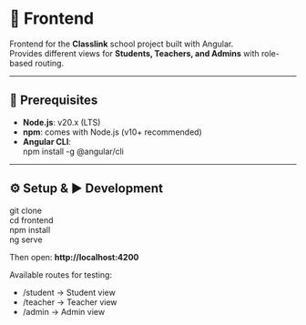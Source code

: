 # 📘 Frontend

Frontend for the **Classlink** school project built with Angular.  
Provides different views for **Students, Teachers, and Admins** with role-based routing.

---

## 🚀 Prerequisites

- **Node.js**: v20.x (LTS)  
- **npm**: comes with Node.js (v10+ recommended)  
- **Angular CLI**:  
  npm install -g @angular/cli

---

## ⚙️ Setup & ▶️ Development

git clone <repo-url>  
cd frontend  
npm install  
ng serve  

Then open: **http://localhost:4200**

Available routes for testing:  
- /student → Student view  
- /teacher → Teacher view  
- /admin → Admin view
